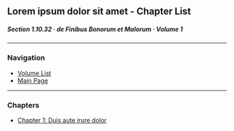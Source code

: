 ## Lorem ipsum dolor sit amet - Chapter List

##### Section 1.10.32 · de Finibus Bonorum et Malorum · Volume 1

---

### Navigation

- [Volume List](./)
- [Main Page](../)

---

### Chapters

- [Chapter 1: Duis aute irure dolor](./volume-1/chapter-1)
